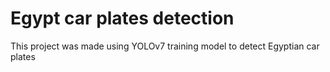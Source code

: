 # Egypt car plates detection
This project was made using YOLOv7 training model to detect Egyptian car plates
